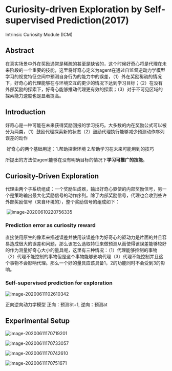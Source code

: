 # Curiosity-driven Exploration by Self-supervised Prediction(2017)

Intrinsic Curiosity Module (ICM)

## Abstract

​	在真实场景中外在奖励通常是稀疏的甚至是缺省的，这个时候好奇心将是代理在未来阶段的一个重要的技能，这里将好奇心定义为agent在通过自监督逆动力学模型学习的视觉特征空间中预测自身行为的能力中的误差，（1）外在奖励稀疏的情况下，好奇心的代理能够在与环境交互的更少的情况下达到学习目标；（2）在没有外部奖励的探索下，好奇心能够推动代理更有效的探索；（3）对于不可见区域的探索能力速度也是显著提高。

## Introduction

​	好奇心是一种可能在未来获得奖励回报的学习技巧。大多数的内在奖励公式可以被分为两类，（1）鼓励代理探索新的状态（2）鼓励代理执行能够减少预测动作序列误差的动作

​	好奇心的两个基础用途：1.帮助探索环境  2.帮助学习在未来可能用到的技巧

​	所提出的方法使agent能够在没有明确目标的情况下**学习可推广的技能**。

## Curiosity-Driven Exploration

​	代理由两个子系统组成：一个奖励生成器，输出好奇心驱使的内部奖励信号，另一个是策略输出最大化奖励信号的动作序列。除了内部奖励信号，代理也会收到些许外部奖励信号（来自环境的），整个奖励信号的组成如下：

​	![image-20200610220756335](C:\Users\Administrator\AppData\Roaming\Typora\typora-user-images\image-20200610220756335.png)

### Prediction error as curiosity reward

​	直接使用原生的像素来描述误差并使用该误差作为好奇心的驱动力是片面的并且容易造成很大的误差和问题，那么该怎么选取特征来做预测从而使得该误差能够较好的作为测量好奇心大小的量具呢，这里有三种情况：（1）代理能够控制的事物（2）代理不能控制的事物但是这个事物能够影响代理（3）代理不能控制并且这个事物不会影响代理。那么一个好的量具应该具备1，2的功能同时不会受到3的影响。

### Self-supervised prediction for exploration

![image-20200611102610342](C:\Users\Administrator\AppData\Roaming\Typora\typora-user-images\image-20200611102610342.png)

正向逆向动力学模型   正向：预测St+1,	逆向：预测at

## Experimental Setup



![image-20200611170719201](C:\Users\Administrator\AppData\Roaming\Typora\typora-user-images\image-20200611170719201.png)

![image-20200611170733057](C:\Users\Administrator\AppData\Roaming\Typora\typora-user-images\image-20200611170733057.png)

![image-20200611170742610](C:\Users\Administrator\AppData\Roaming\Typora\typora-user-images\image-20200611170742610.png)

![image-20200611170751671](C:\Users\Administrator\AppData\Roaming\Typora\typora-user-images\image-20200611170751671.png)

